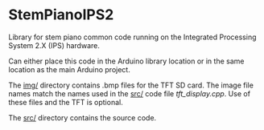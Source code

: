 # StemPianoIPS2

Library for stem piano common code running on the Integrated Processing System 2.X (IPS) hardware.

Can either place this code in the Arduino library location or in the same location as the main Arduino project.

The [img/](img/) directory contains .bmp files for the TFT SD card. The image file names match the names used in the [src/](src/) code file *tft_display.cpp*. Use of these files and the TFT is optional.

The [src/](src/) directory contains the source code.